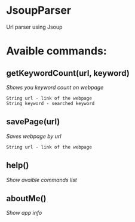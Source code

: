 # JsoupParser
Url parser using Jsoup

# Avaible commands:
## getKeywordCount(url, keyword)

 *Shows you keyword count on webpage* 
```
String url - link of the webpage
String keyword - searched keyword
```

## savePage(url)

 *Saves webpage by url*
 ```
String url - link of the webpage
```  

## help()

*Show avaible commands list*
 
## aboutMe()

*Show app info*
